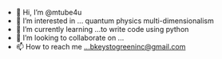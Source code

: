 - 👋 Hi, I’m @mtube4u
- 👀 I’m interested in ... quantum physics multi-dimensionalism
- 🌱 I’m currently learning ...to write code using python
- 💞️ I’m looking to collaborate on ...
- 📫 How to reach me ...bkeystogreeninc@gmail.com

<!---
mtube4u/mtube4u is a ✨ special ✨ repository because its `README.md` (this file) appears on your GitHub profile.
You can click the Preview link to take a look at your changes.
--->
